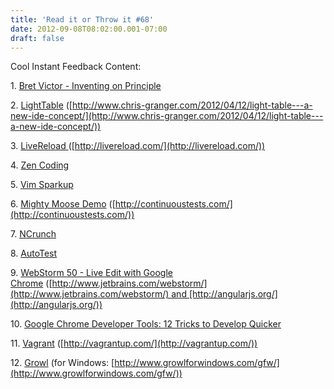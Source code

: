 ```yaml
---
title: 'Read it or Throw it #68'
date: 2012-09-08T08:02:00.001-07:00
draft: false
---
```


  

Cool Instant Feedback Content:

1. [Bret Victor - Inventing on Principle](http://vimeo.com/36579366)

2. [LightTable](http://www.youtube.com/watch?v=H58-n7uldoU) ([http://www.chris-granger.com/2012/04/12/light-table---a-new-ide-concept/](http://www.chris-granger.com/2012/04/12/light-table---a-new-ide-concept/))

3. [LiveReload ](http://www.youtube.com/watch?v=EZ8vy_cNMVQ)([http://livereload.com/](http://livereload.com/))

4. [Zen Coding](http://www.youtube.com/watch?v=JcFYLn76g44)

5. [Vim Sparkup](http://www.youtube.com/watch?v=dB2Q9EN37eY)

6. [Mighty Moose Demo](http://www.youtube.com/watch?v=st3m-nZV-pY) ([http://continuoustests.com/](http://continuoustests.com/))

7. [NCrunch](http://www.ncrunch.net/)

8. [AutoTest](http://www.youtube.com/watch?v=hamzpNyGuZg)

9. [WebStorm 50 - Live Edit with Google Chrome](http://www.youtube.com/watch?v=wCVwdvufTds) ([http://www.jetbrains.com/webstorm/](http://www.jetbrains.com/webstorm/) and [http://angularjs.org/](http://angularjs.org/))

10. [Google Chrome Developer Tools: 12 Tricks to Develop Quicker](http://www.youtube.com/watch?v=nOEw9iiopwI)

11. [Vagrant](http://www.youtube.com/watch?v=VcVG9yP_Bno) ([http://vagrantup.com/](http://vagrantup.com/))

12. [Growl](http://growl.info/) (for Windows: [http://www.growlforwindows.com/gfw/](http://www.growlforwindows.com/gfw/))